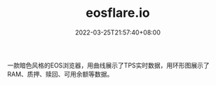 ﻿---
weight: 
title: "eosflare.io"
description: "一款暗色风格的EOS浏览器，用曲线展示了TPS实时数据，用环形图展示了RAM、质押、赎回、可用余额等数据"
date: 2022-03-25T21:57:40+08:00
lastmod: 2022-03-25T16:45:40+08:00
draft: false
authors: ["Metabd"]
featuredImage: "eosflare-io.png"
link: ""
tags: ["区块链浏览器","eosflare.io"]
categories: ["navigation"]
navigation: ["区块链浏览器"]
lightgallery: true
toc: true
pinned: false
recommend: false
recommend1: false
---
一款暗色风格的EOS浏览器，用曲线展示了TPS实时数据，用环形图展示了RAM、质押、赎回、可用余额等数据。
